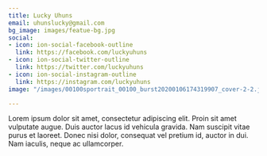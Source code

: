 ```yaml
---
title: Lucky Uhuns
email: uhunslucky@gmail.com
bg_image: images/featue-bg.jpg
social:
- icon: ion-social-facebook-outline
  link: https://facebook.com/luckyuhuns
- icon: ion-social-twitter-outline
  link: https://twitter.com/luckyuhuns
- icon: ion-social-instagram-outline
  link: https://instagram.com/luckyuhuns
image: "/images/00100sportrait_00100_burst20200106174319907_cover-2-2.jpg"

---
```

Lorem ipsum dolor sit amet, consectetur adipiscing elit. Proin sit amet vulputate augue. Duis auctor lacus id vehicula gravida. Nam suscipit vitae purus et laoreet.
Donec nisi dolor, consequat vel pretium id, auctor in dui. Nam iaculis, neque ac ullamcorper.